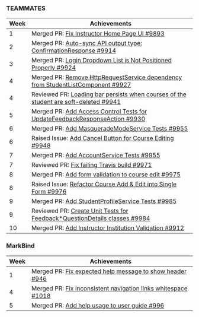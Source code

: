 ### TEAMMATES

Week | Achievements
---- | ------------
1 | Merged PR: [Fix Instructor Home Page UI #9893](https://github.com/TEAMMATES/teammates/pull/9893)
2 | Merged PR: [Auto-sync API output type: ConfirmationResponse #9914](https://github.com/TEAMMATES/teammates/pull/9914)
3 | Merged PR: [Login Dropdown List is Not Positioned Properly #9924](https://github.com/TEAMMATES/teammates/pull/9924)
4 | Merged PR: [Remove HttpRequestService dependency from StudentListComponent #9927](https://github.com/TEAMMATES/teammates/pull/9927)
4 | Reviewed PR: [Loading bar persists when courses of the student are soft-deleted #9941](https://github.com/TEAMMATES/teammates/pull/9941)
5 | Merged PR: [Add Access Control Tests for UpdateFeedbackResponseAction #9930](https://github.com/TEAMMATES/teammates/pull/9930)
6 | Merged PR: [Add MasqueradeModeService Tests #9955](https://github.com/TEAMMATES/teammates/pull/9955)
6 | Raised Issue: [Add Cancel Button for Course Editing #9948](https://github.com/TEAMMATES/teammates/issues/9948)
7 | Merged PR: [Add AccountService Tests #9955](https://github.com/TEAMMATES/teammates/pull/9964)
7 | Reviewed PR: [Fix failing Travis build #9971](https://github.com/TEAMMATES/teammates/pull/9971)
8 | Merged PR: [Add form validation to course edit #9975](https://github.com/TEAMMATES/teammates/pull/9975)
8 | Raised Issue: [Refactor Course Add & Edit into Single Form #9976](https://github.com/TEAMMATES/teammates/issues/9976)
9 | Merged PR: [Add StudentProfileService Tests #9985](https://github.com/TEAMMATES/teammates/pull/9985)
9 | Reviewed PR: [Create Unit Tests for Feedback*QuestionDetails classes #9984](https://github.com/TEAMMATES/teammates/pull/9984)
10 | Merged PR: [Add Instructor Institution Validation #9912](https://github.com/TEAMMATES/teammates/pull/9912)

### MarkBind

Week | Achievements
---- | ------------
1 | Merged PR: [Fix expected help message to show header #946](https://github.com/MarkBind/markbind/pull/946)
4 | Merged PR: [Fix inconsistent navigation links whitespace #1018](https://github.com/MarkBind/markbind/pull/1018)
5 | Merged PR: [Add help usage to user guide #996](https://github.com/MarkBind/markbind/pull/996)


